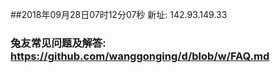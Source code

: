 ##2018年09月28日07时12分07秒 新址: 142.93.149.33
### 兔友常见问题及解答: https://github.com/wanggonging/d/blob/w/FAQ.md
